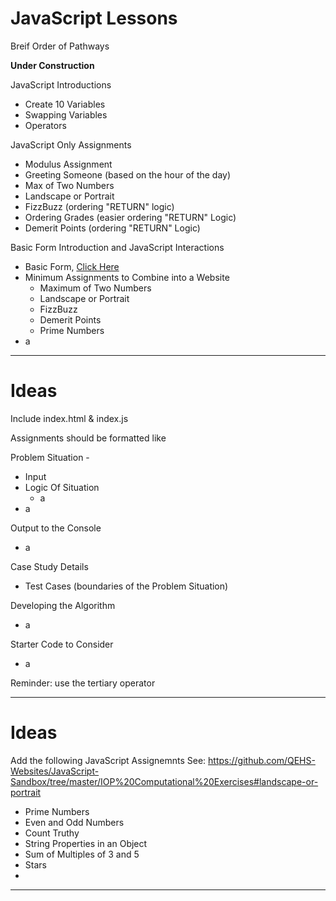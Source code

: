 # JavaScript Lessons
Breif Order of Pathways

**Under Construction**

JavaScript Introductions
- Create 10 Variables
- Swapping Variables
- Operators

JavaScript Only Assignments
- Modulus Assignment
- Greeting Someone (based on the hour of the day)
- Max of Two Numbers
- Landscape or Portrait
- FizzBuzz (ordering "RETURN" logic)
- Ordering Grades (easier ordering "RETURN" Logic)
- Demerit Points (ordering "RETURN" Logic)

Basic Form Introduction and JavaScript Interactions
- Basic Form, <a href="https://github.com/MercersKitchen/CS20/tree/master/Websites/Intermediate%20Boilerplate/Basic%20Form%20Collection">Click Here</a>
- Minimum Assignments to Combine into a Website
  - Maximum of Two Numbers
  - Landscape or Portrait
  - FizzBuzz
  - Demerit Points
  - Prime Numbers
- a

---

# Ideas
Include index.html & index.js

Assignments should be formatted like

Problem Situation -
- Input
- Logic Of Situation
  - a
- a

Output to the Console
- a

Case Study Details
- Test Cases (boundaries of the Problem Situation)

Developing the Algorithm
- a

Starter Code to Consider
- a

Reminder: use the tertiary operator

---

# Ideas
Add the following JavaScript Assignemnts
See: https://github.com/QEHS-Websites/JavaScript-Sandbox/tree/master/IOP%20Computational%20Exercises#landscape-or-portrait
- Prime Numbers
- Even and Odd Numbers
- Count Truthy
- String Properties in an Object
- Sum of Multiples of 3 and 5
- Stars
- 

---
